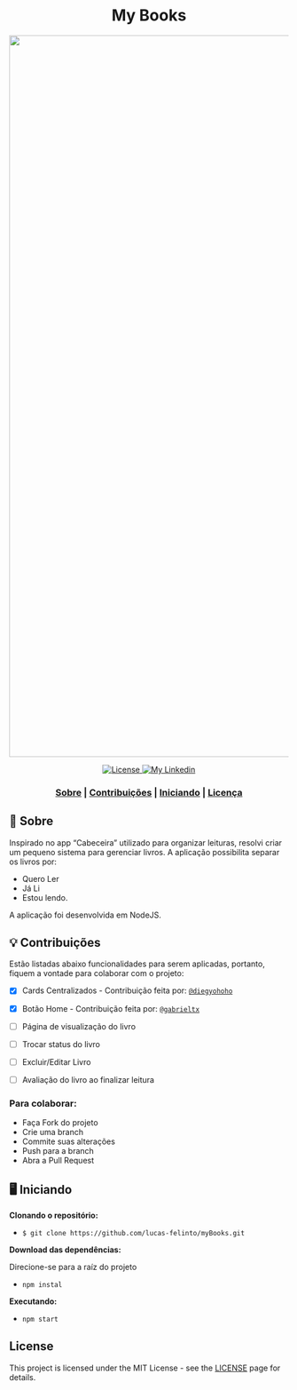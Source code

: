 <h1 align="center">
     My Books
 </h1>

<img src="https://user-images.githubusercontent.com/62717182/81358624-70892700-90ad-11ea-91ce-744718973872.gif" width="1300">
<p align="center">
  <a href="LICENSE" >
    <img alt="License" src="https://img.shields.io/badge/license-MIT-%23F8952D">
  </a>
  
  <a href="https://www.linkedin.com/in/lucas-felinto/" >
    <img alt="My Linkedin" src="https://img.shields.io/badge/lucasfelinto-%230077B5?style=social&logo=linkedin">
  </a>
</p>

<h3 align="center">
 <a href="#sobre">Sobre</a> | <a href="#contribuções">Contribuições</a> | <a href="#iniciando">Iniciando</a> | <a href="#license">Licença</a> 
</h3>

## 📄 Sobre
Inspirado no app “Cabeceira” utilizado para organizar leituras, resolvi criar um pequeno sistema para gerenciar livros. A aplicação possibilita separar os livros por: 
- Quero Ler
- Já Li
- Estou lendo.

A aplicação foi desenvolvida em NodeJS.

## 💡 Contribuições

Estão listadas abaixo funcionalidades para serem aplicadas, portanto, fiquem a vontade para colaborar com o projeto:

- [X] Cards Centralizados - Contribuição feita por: <a href="https://github.com/diegyohoho">``@diegyohoho``</a>
- [X] Botão Home - Contribuição feita por: <a href="https://github.com/gabrieltx">``@gabrieltx``</a>
- [ ] Página de visualização do livro 
- [ ] Trocar status do livro 
- [ ] Excluir/Editar Livro
- [ ] Avaliação do livro ao finalizar leitura


### Para colaborar:

* Faça Fork do projeto
* Crie uma branch
* Commite suas alterações
* Push para a branch
* Abra a Pull Request

## 🖥 Iniciando

<b>Clonando o repositório:</b>
- ```$ git clone https://github.com/lucas-felinto/myBooks.git```

<b>Download das dependências:</b>
<p>Direcione-se para a raíz do projeto</p>

- ```npm instal```

<b>Executando:</b>
- `npm start`


## License

This project is licensed under the MIT License - see the [LICENSE](https://opensource.org/licenses/MIT) page for details.
